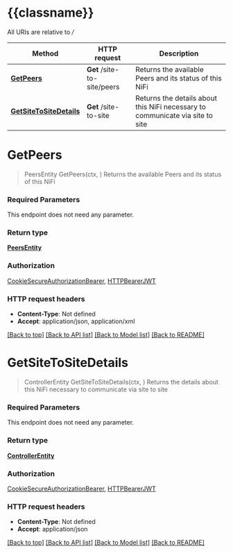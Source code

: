# {{classname}}

All URIs are relative to */*

Method | HTTP request | Description
------------- | ------------- | -------------
[**GetPeers**](SiteToSiteApi.md#GetPeers) | **Get** /site-to-site/peers | Returns the available Peers and its status of this NiFi
[**GetSiteToSiteDetails**](SiteToSiteApi.md#GetSiteToSiteDetails) | **Get** /site-to-site | Returns the details about this NiFi necessary to communicate via site to site

# **GetPeers**
> PeersEntity GetPeers(ctx, )
Returns the available Peers and its status of this NiFi

### Required Parameters
This endpoint does not need any parameter.

### Return type

[**PeersEntity**](PeersEntity.md)

### Authorization

[CookieSecureAuthorizationBearer](../README.md#CookieSecureAuthorizationBearer), [HTTPBearerJWT](../README.md#HTTPBearerJWT)

### HTTP request headers

 - **Content-Type**: Not defined
 - **Accept**: application/json, application/xml

[[Back to top]](#) [[Back to API list]](../README.md#documentation-for-api-endpoints) [[Back to Model list]](../README.md#documentation-for-models) [[Back to README]](../README.md)

# **GetSiteToSiteDetails**
> ControllerEntity GetSiteToSiteDetails(ctx, )
Returns the details about this NiFi necessary to communicate via site to site

### Required Parameters
This endpoint does not need any parameter.

### Return type

[**ControllerEntity**](ControllerEntity.md)

### Authorization

[CookieSecureAuthorizationBearer](../README.md#CookieSecureAuthorizationBearer), [HTTPBearerJWT](../README.md#HTTPBearerJWT)

### HTTP request headers

 - **Content-Type**: Not defined
 - **Accept**: application/json

[[Back to top]](#) [[Back to API list]](../README.md#documentation-for-api-endpoints) [[Back to Model list]](../README.md#documentation-for-models) [[Back to README]](../README.md)

